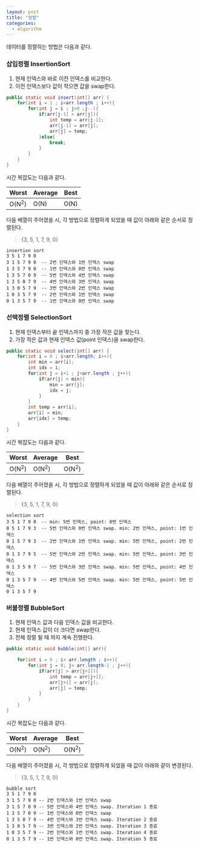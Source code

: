 ```yaml
---
layout: post
title: "정렬"
categories:
  - algorithm
---
```


데이터를 정렬하는 방법은 다음과 같다.

### 삽입정렬 InsertionSort
1. 현재 인덱스와 바로 이전 인덱스를 비교한다.
2. 이전 인덱스보다 값이 작으면 값을 swap한다.

```java
public static void insert(int[] arr) {
    for(int i = 1 ; i<arr.length ; i++){
        for(int j = i ; j>0 ;j--){
            if(arr[j-1] > arr[j]){
                int temp = arr[j-1];
                arr[j-1] = arr[j];
                arr[j] = temp;
            }else{
                break;
            }
        }
    }
}
```
시간 복잡도는 다음과 같다. 

|Worst|Average|Best|
|---|---|---|
|O(N<sup>2</sup>)|O(N)|O(N)

다음 배열이 주어졌을 시, 각 방법으로 정렬하게 되었을 때 값이 아래와 같은 순서로 정렬된다.
> {3, 5, 1, 7, 9, 0}

```
insertion sort
3 5 1 7 9 0
3 1 5 7 9 0  -- 2번 인덱스와 1번 인덱스 swap
1 3 5 7 9 0  -- 1번 인덱스와 0번 인덱스 swap
1 3 5 7 0 9  -- 5번 인덱스와 4번 인덱스 swap
1 3 5 0 7 9  -- 4번 인덱스와 3번 인덱스 swap
1 3 0 5 7 9  -- 3번 인덱스와 2번 인덱스 swap
1 0 3 5 7 9  -- 2번 인덱스와 1번 인덱스 swap
0 1 3 5 7 9  -- 1번 인덱스와 0번 인덱스 swap
```

### 선택정렬 SelectionSort
1. 현재 인덱스부터 끝 인덱스까지 중 가장 작은 값을 찾는다.
2. 가장 작은 값과 현재 인덱스 값(point 인덱스)을 swap한다.

```java
public static void select(int[] arr) {
    for(int i = 0 ; i<arr.length; i++){
        int min = arr[i];
        int idx = i;
        for(int j = i+1 ; j<arr.length ; j++){
            if(arr[j] < min){
                min = arr[j];
                idx = j;
            }
        }
        int temp = arr[i];
        arr[i] = min;
        arr[idx] = temp;
    }
}
```
시간 복잡도는 다음과 같다. 

|Worst|Average|Best|
|---|---|---|
|O(N<sup>2</sup>)|O(N<sup>2</sup>)|O(N<sup>2</sup>)

다음 배열이 주어졌을 시, 각 방법으로 정렬하게 되었을 때 값이 아래와 같은 순서로 정렬된다.
> {3, 5, 1, 7, 9, 0}

```
selection sort
3 5 1 7 9 0  -- min: 5번 인덱스, point: 0번 인덱스
0 5 1 7 9 3  -- 5번 인덱스와 0번 인덱스 swap. min: 2번 인덱스, point: 1번 인덱스
0 1 5 7 9 3  -- 2번 인덱스와 1번 인덱스 swap. min: 5번 인덱스, point: 2번 인덱스
0 1 3 7 9 5  -- 5번 인덱스와 2번 인덱스 swap. min: 5번 인덱스, point: 3번 인덱스
0 1 3 5 9 7  -- 5번 인덱스와 3번 인덱스 swap. min: 5번 인덱스, point: 4번 인덱스 
0 1 3 5 7 9  -- 4번 인덱스와 5번 인덱스 swap. min: 5번 인덱스, point: 5번 인덱스
0 1 3 5 7 9 
```

### 버블정렬 BubbleSort
1. 현재 인덱스 값과 다음 인덱스 값을 비교한다.
2. 현재 인덱스 값이 더 크다면 swap한다.
3. 전체 정렬 될 때 까지 계속 진행한다.


```java
public static void bubble(int[] arr){

    for(int i = 0 ; i< arr.length ; i++){
        for(int j = 0; j< arr.length-1 ; j++){
            if(arr[j] > arr[j+1]){
                int temp = arr[j+1];
                arr[j+1] = arr[j];
                arr[j] = temp;
            }
        }
    }
}
```
시간 복잡도는 다음과 같다. 

|Worst|Average|Best|
|---|---|---|
|O(N<sup>2</sup>)|O(N<sup>2</sup>)|O(N<sup>2</sup>)

다음 배열이 주어졌을 시, 각 방법으로 정렬하게 되었을 때 값이 아래와 같이 변경된다.
> {3, 5, 1, 7, 9, 0}

```
bubble sort
3 5 1 7 9 0
3 1 5 7 9 0 -- 2번 인덱스와 1번 인덱스 swap
3 1 5 7 0 9 -- 5번 인덱스와 4번 인덱스 swap. Iteration 1 종료
1 3 5 7 0 9 -- 1번 인덱스와 0번 인덱스 swap
1 3 5 0 7 9 -- 4번 인덱스와 3번 인덱스 swap. Iteration 2 종료
1 3 0 5 7 9 -- 3번 인덱스와 2번 인덱스 swap. Iteration 3 종료
1 0 3 5 7 9 -- 2번 인덱스와 1번 인덱스 swap. Iteration 4 종료
0 1 3 5 7 9 -- 1번 인덱스와 0번 인덱스 swap. Iteration 5 종료
```